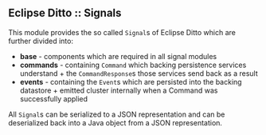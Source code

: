 ## Eclipse Ditto :: Signals

This module provides the so called `Signal`s of Eclipse Ditto which are further divided into:
* **base** - components which are required in all signal modules
* **commands** - containing `Command` which backing persistence services understand + the `CommandResponse`s
  those services send back as a result
* **events** - containing the `Event`s which are persisted into the backing datastore + emitted cluster internally
  when a Command was successfully applied

All `Signal`s can be serialized to a JSON representation and can be deserialized back into a Java object 
from a JSON representation.

